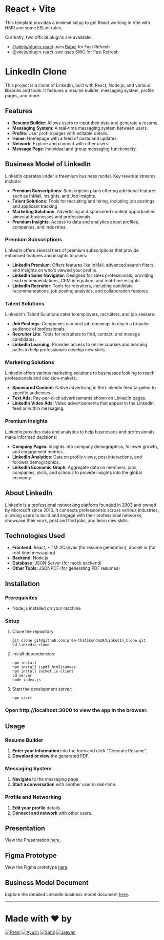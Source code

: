 # React + Vite

This template provides a minimal setup to get React working in Vite with HMR and some ESLint rules.

Currently, two official plugins are available:

- [@vitejs/plugin-react](https://github.com/vitejs/vite-plugin-react/blob/main/packages/plugin-react/README.md) uses [Babel](https://babeljs.io/) for Fast Refresh
- [@vitejs/plugin-react-swc](https://github.com/vitejs/vite-plugin-react-swc) uses [SWC](https://swc.rs/) for Fast Refresh


# LinkedIn Clone

This project is a clone of LinkedIn, built with React, Node.js, and various libraries and tools. It features a resume builder, messaging system, profile pages, and more.

## Features

- **Resume Builder**: Allows users to input their data and generate a resume.
- **Messaging System**: A real-time messaging system between users.
- **Profile**: User profile pages with editable details.
- **Home**: Homepage with a feed of posts and updates.
- **Network**: Explore and connect with other users.
- **Message Page**: Individual and group messaging functionality.

## Business Model of LinkedIn

LinkedIn operates under a freemium business model. Key revenue streams include:

- **Premium Subscriptions**: Subscription plans offering additional features such as InMail, Insights, and Job Insights.
- **Talent Solutions**: Tools for recruiting and hiring, including job postings and applicant tracking.
- **Marketing Solutions**: Advertising and sponsored content opportunities aimed at businesses and professionals.
- **Premium Insights**: Access to data and analytics about profiles, companies, and industries.

### Premium Subscriptions

LinkedIn offers several tiers of premium subscriptions that provide enhanced features and insights to users:

- **LinkedIn Premium**: Offers features like InMail, advanced search filters, and insights on who's viewed your profile.
- **LinkedIn Sales Navigator**: Designed for sales professionals, providing lead recommendations, CRM integration, and real-time insights.
- **LinkedIn Recruiter**: Tools for recruiters, including candidate recommendations, job posting analytics, and collaboration features.

### Talent Solutions

LinkedIn's Talent Solutions cater to employers, recruiters, and job seekers:

- **Job Postings**: Companies can post job openings to reach a broader audience of professionals.
- **Recruiter Lite**: Tools for recruiters to find, contact, and manage candidates.
- **LinkedIn Learning**: Provides access to online courses and learning paths to help professionals develop new skills.

### Marketing Solutions

LinkedIn offers various marketing solutions to businesses looking to reach professionals and decision-makers:

- **Sponsored Content**: Native advertising in the LinkedIn feed targeted to specific audiences.
- **Text Ads**: Pay-per-click advertisements shown on LinkedIn pages.
- **LinkedIn Video Ads**: Video advertisements that appear in the LinkedIn feed or within messaging.

### Premium Insights

LinkedIn provides data and analytics to help businesses and professionals make informed decisions:

- **Company Pages**: Insights into company demographics, follower growth, and engagement metrics.
- **LinkedIn Analytics**: Data on profile views, post interactions, and follower demographics.
- **LinkedIn Economic Graph**: Aggregate data on members, jobs, companies, skills, and schools to provide insights into the global economy.


## About LinkedIn

LinkedIn is a professional networking platform founded in 2003 and owned by Microsoft since 2016. It connects professionals across various industries, allowing users to build and engage with their professional networks, showcase their work, post and find jobs, and learn new skills.

## Technologies Used

- **Frontend**: React, HTML2Canvas (for resume generation), Socket.io (for real-time messaging)
- **Backend**: Node.js
- **Database**: JSON Server (for mock backend)
- **Other Tools**: JSONPDF (for generating PDF resumes)

## Installation

### Prerequisites

- Node.js installed on your machine

### Setup

1. Clone the repository:

   ```
   git clone git@github.com:prem-thatikonda29/LinkedIn_Clone.git
   cd linkedin-clone
   ```
2. Install dependencies:

      ```
      npm install
      npm install jspdf html2canvas
      npm install socket.io-client
      cd server
      node index.js
      ```

3. Start the development server:

      ```
      npm start
      ```

### Open http://localhost:3000 to view the app in the browser.

## Usage

### Resume Builder

1. **Enter your information** into the form and click "Generate Resume".
2. **Download or view** the generated PDF.

### Messaging System

1. **Navigate** to the messaging page.
2. **Start a conversation** with another user in real-time.

### Profile and Networking

1. **Edit your profile** details.
2. **Connect and network** with other users.


## Presentation

View the Presentation [here](https://gamma.app/docs/Introduction-to-the-LinkedIn-Clone-Project-upaeagnilz994n4?mode=doc).


## Figma Prototype

View the Figma prototype [here](https://www.figma.com/design/lEfg4AZrlZ9EEqM7pg3amB/REACT-PRESENTATION?node-id=0-1&t=d4oL25dbfKFkhe8p-1).

## Business Model Document

Explore the detailed LinkedIn business model document [here](https://docs.google.com/spreadsheets/d/1Cp-ATbbZzk6V8h7SMipAEH8HyORlk-E-IRPtx5tUVpw/edit?gid=0#gid=0).

<hr>

# Made with ❤︎ by

[![Prem](https://img.shields.io/badge/Prem-Thatikonda29-blue.svg?style=flat-square&logo=github)](https://github.com/prem-thatikonda29)
[![Ayush](https://img.shields.io/badge/Ayush-hharyann007-blue.svg?style=flat-square&logo=github)](https://github.com/ayushhharyann007)
[![Sahil](https://img.shields.io/badge/Sahil-s1201-blue.svg?style=flat-square&logo=github)](https://github.com/sahils1201)
[![Jeevan](https://img.shields.io/badge/Jeevan-04-blue.svg?style=flat-square&logo=github)](https://github.com/Jeevan-04)





